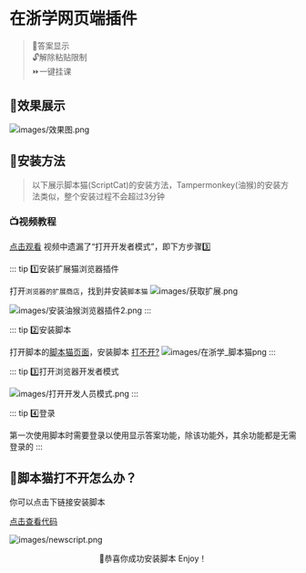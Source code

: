 # 在浙学网页端插件

>📰答案显示  
>🔓解除粘贴限制  
>⏩一键挂课 

## 🌟效果展示

![images/效果图.png](/images/效果图.png)

## 📲安装方法

> 以下展示脚本猫(ScriptCat)的安装方法，Tampermonkey(油猴)的安装方法类似，整个安装过程不会超过3分钟

### 📺视频教程

[点击观看](https://www.xiaohongshu.com/discovery/item/6787cf1d000000001c00f4c3?source=webshare&xhsshare=pc_web&xsec_token=ABKhdH-1OH--j4ksujqKO9xeuQdEb1Kl9lzHWJ4YFFqWA=&xsec_source=pc_share)
视频中遗漏了“打开开发者模式”，即下方步骤3️⃣


::: tip  1️⃣安装扩展猫浏览器插件

打开`浏览器的扩展商店`，找到并安装`脚本猫`
![images/获取扩展.png](/images/获取扩展.png)


![images/安装油猴浏览器插件2.png](/images/脚本猫_Edge.png)
:::


::: tip 2️⃣安装脚本

打开脚本的[脚本猫页面](https://scriptcat.org/zh-CN/script-show-page/2522)，安装脚本 [打不开?](#🤯脚本猫打不开怎么办)
![images/在浙学_脚本猫png](/images/在浙学_脚本猫.png) 
:::


::: tip 3️⃣打开浏览器开发者模式

![images/打开开发人员模式.png](/images/打开开发人员模式.png)
:::


::: tip 4️⃣登录

第一次使用脚本时需要登录以使用显示答案功能，除该功能外，其余功能都是无需登录的
:::

## 🤯脚本猫打不开怎么办？
你可以点击下链接安装脚本

[点击查看代码](/ZjoocEasy_2.1.0.user.js)

![images/newscript.png](/images/newscript.png)


<div align="center">
🥳恭喜你成功安装脚本
Enjoy！
</div>


    